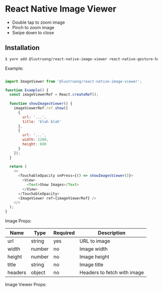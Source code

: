 # React Native Image Viewer

- Double tap to zoom image
- Pinch to zoom image
- Swipe down to close

## Installation

```bash
$ yarn add @luutruong/react-native-image-viewer react-native-gesture-handler
```

Example:

```javascript

import ImageViewer from '@luutruong/react-native-image-viewer';

function Example() {
  const imageViewerRef = React.createRef();
  
  function showImagesViewer() {
    imageViewerRef.ref.show([
      {
        url: '...',
        title: 'blah blah'
      },
      {
        url: '...',
        width: 1200,
        height: 600
      }
    ]);
  }
  
  return (
    <>
      <TouchableOpacity onPress={() => showImagesViewer()}>
        <View>
          <Text>Show Images</Text>
        </View>
      </TouchableOpacity>
      <ImageViewer ref={imageViewerRef} />
    </>
  );
}

```

Image Props:

| Name | Type | Required | Description |
| ---- | ---- | -------- | ----------- |
| url  | string | yes | URL to image |
| width | number | no | Image width |
| height | number | no | Image height |
| title | string | no | Image title |
| headers | object | no | Headers to fetch with image |

Image Viewer Props:

